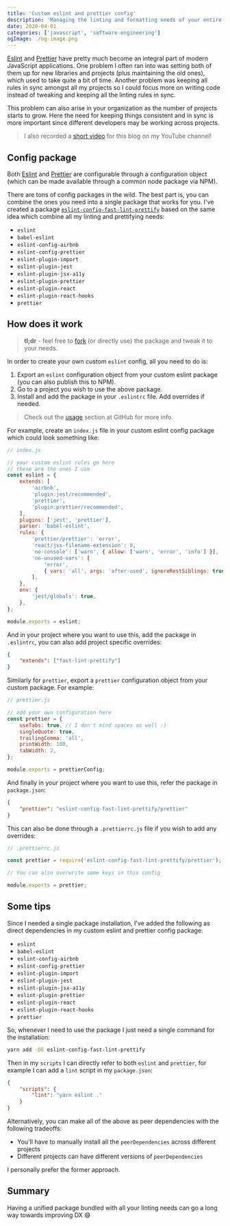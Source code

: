 ```yaml
---
title: 'Custom eslint and prettier config'
description: 'Managing the linting and formatting needs of your entire JS infra with a single package'
date: 2020-04-01
categories: ['javascript', 'software-engineering']
ogImage: ./og-image.png
---
```


[Eslint](https://eslint.org/) and [Prettier](https://prettier.io/) have pretty much become an integral part of modern JavaScript applications. One problem I often ran into was setting both of them up for new libraries and projects (plus maintaining the old ones), which used to take quite a bit of time. Another problem was keeping all rules in sync amongst all my projects so I could focus more on writing code instead of tweaking and keeping all the linting rules in sync.

This problem can also arise in your organization as the number of projects starts to grow. Here the need for keeping things consistent and in sync is more important since different developers may be working across projects.

> I also recorded a [short video](https://www.youtube.com/watch?v=-ah-kEf-owM) for this blog on my YouTube channel!

## Config package

Both [Eslint](https://eslint.org/docs/user-guide/configuring#extending-configuration-files) and [Prettier](https://prettier.io/docs/en/configuration.html#sharing-configurations) are configurable through a configuration object (which can be made available through a common node package via NPM).

There are tons of config packages in the wild. The best part is, you can combine the ones you need into a single package that works for you. I've created a package [`eslint-config-fast-lint-prettify`](https://github.com/wtjs/eslint-config-fast-lint-prettify) based on the same idea which combine all my linting and prettifying needs:

- `eslint`
- `babel-eslint`
- `eslint-config-airbnb`
- `eslint-config-prettier`
- `eslint-plugin-import`
- `eslint-plugin-jest`
- `eslint-plugin-jsx-a11y`
- `eslint-plugin-prettier`
- `eslint-plugin-react`
- `eslint-plugin-react-hooks`
- `prettier`

## How does it work

> **tl;dr** - feel free to [fork](https://github.com/wtjs/eslint-config-fast-lint-prettify) (or directly use) the package and tweak it to your needs.

In order to create your own custom `eslint` config, all you need to do is:

1. Export an `eslint` configuration object from your custom eslint package (you can also publish this to NPM).
2. Go to a project you wish to use the above package.
3. Install and add the package in your `.eslintrc` file. Add overrides if needed.

> Check out the [usage](https://github.com/wtjs/eslint-config-fast-lint-prettify#usage) section at GitHub for more info.

For example, create an `index.js` file in your custom eslint config package which could look something like:

```js
// index.js

// your custom eslint rules go here
// these are the ones I use
const eslint = {
	extends: [
		'airbnb',
		'plugin:jest/recommended',
		'prettier',
		'plugin:prettier/recommended',
	],
	plugins: ['jest', 'prettier'],
	parser: 'babel-eslint',
	rules: {
		'prettier/prettier': 'error',
		'react/jsx-filename-extension': 0,
		'no-console': ['warn', { allow: ['warn', 'error', 'info'] }],
		'no-unused-vars': [
			'error',
			{ vars: 'all', args: 'after-used', ignoreRestSiblings: true },
		],
	},
	env: {
		'jest/globals': true,
	},
};

module.exports = eslint;
```

And in your project where you want to use this, add the package in `.eslintrc`, you can also add project specific overrides:

```json
{
	"extends": ["fast-lint-prettify"]
}
```

Similarly for `prettier`, export a `prettier` configuration object from your custom package. For example:

```js
// prettier.js

// add your own configuration here
const prettier = {
	useTabs: true, // I don't mind spaces as well :)
	singleQuote: true,
	trailingComma: 'all',
	printWidth: 100,
	tabWidth: 2,
};

module.exports = prettierConfig;
```

And finally in your project where you want to use this, refer the package in `package.json`:

```json
{
	"prettier": "eslint-config-fast-lint-prettify/prettier"
}
```

This can also be done through a `.prettierrc.js` file if you wish to add any overrides:

```js
// .prettierrc.js

const prettier = require('eslint-config-fast-lint-prettify/prettier');

// You can also overwrite some keys in this config

module.exports = prettier;
```

## Some tips

Since I needed a single package installation, I've added the following as direct dependencies in my custom eslint and prettier config package:

- `eslint`
- `babel-eslint`
- `eslint-config-airbnb`
- `eslint-config-prettier`
- `eslint-plugin-import`
- `eslint-plugin-jest`
- `eslint-plugin-jsx-a11y`
- `eslint-plugin-prettier`
- `eslint-plugin-react`
- `eslint-plugin-react-hooks`
- `prettier`

So, whenever I need to use the package I just need a single command for the installation:

```sh
yarn add -DE eslint-config-fast-lint-prettify
```

Then in my `scripts` I can directly refer to both `eslint` and `prettier`, for example I can add a `lint` script in my `package.json`:

```json
{
	"scripts": {
		"lint": "yarn eslint ."
	}
}
```

Alternatively, you can make all of the above as peer dependencies with the following tradeoffs:

- You'll have to manually install all the `peerDependencies` across different projects
- Different projects can have different versions of `peerDependencies`

I personally prefer the former approach.

## Summary

Having a unified package bundled with all your linting needs can go a long way towards improving DX 😄
